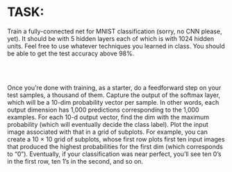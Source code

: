 <h1>TASK:</h1>

Train a fully-connected net for MNIST classification (sorry, no CNN please,
yet). It should be with 5 hidden layers each of which is with 1024 hidden units. Feel free to use whatever techniques you learned in class. You
should be able to get the test accuracy above 98%.

<br/><br/>

Once you’re done with training, as a starter, do a feedforward step on your
test samples, a thousand of them. Capture the output of the softmax layer,
which will be a 10-dim probability vector per sample. In other words,
each output dimension has 1,000 predictions corresponding to the 1,000
examples. For each 10-d output vector, find the dim with the maximum
probability (which will eventually decide the class label). Plot the input
image associated with that in a grid of subplots. For example, you can
create a 10 × 10 grid of subplots, whose first row plots first ten input
images that produced the highest probabilities for the first dim (which
corresponds to “0”). Eventually, if your classification was near perfect,
you’ll see ten 0’s in the first row, ten 1’s in the second, and so on.
